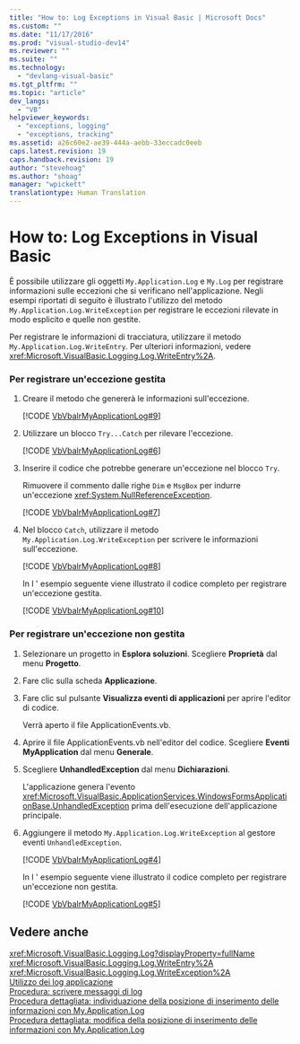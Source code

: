 ```yaml
---
title: "How to: Log Exceptions in Visual Basic | Microsoft Docs"
ms.custom: ""
ms.date: "11/17/2016"
ms.prod: "visual-studio-dev14"
ms.reviewer: ""
ms.suite: ""
ms.technology: 
  - "devlang-visual-basic"
ms.tgt_pltfrm: ""
ms.topic: "article"
dev_langs: 
  - "VB"
helpviewer_keywords: 
  - "exceptions, logging"
  - "exceptions, tracking"
ms.assetid: a26c60e2-ae39-444a-aebb-33eccadc0eeb
caps.latest.revision: 19
caps.handback.revision: 19
author: "stevehoag"
ms.author: "shoag"
manager: "wpickett"
translationtype: Human Translation
---
```

# How to: Log Exceptions in Visual Basic
È possibile utilizzare gli oggetti `My.Application.Log` e `My.Log` per registrare informazioni sulle eccezioni che si verificano nell'applicazione.  Negli esempi riportati di seguito è illustrato l'utilizzo del metodo `My.Application.Log.WriteException` per registrare le eccezioni rilevate in modo esplicito e quelle non gestite.  
  
 Per registrare le informazioni di tracciatura, utilizzare il metodo `My.Application.Log.WriteEntry`.  Per ulteriori informazioni, vedere <xref:Microsoft.VisualBasic.Logging.Log.WriteEntry%2A>.  
  
### Per registrare un'eccezione gestita  
  
1.  Creare il metodo che genererà le informazioni sull'eccezione.  
  
     [!CODE [VbVbalrMyApplicationLog#9](../CodeSnippet/VS_Snippets_VBCSharp/VbVbalrMyApplicationLog#9)]  
  
2.  Utilizzare un blocco `Try...Catch` per rilevare l'eccezione.  
  
     [!CODE [VbVbalrMyApplicationLog#6](../CodeSnippet/VS_Snippets_VBCSharp/VbVbalrMyApplicationLog#6)]  
  
3.  Inserire il codice che potrebbe generare un'eccezione nel blocco `Try`.  
  
     Rimuovere il commento dalle righe `Dim` e `MsgBox` per indurre un'eccezione <xref:System.NullReferenceException>.  
  
     [!CODE [VbVbalrMyApplicationLog#7](../CodeSnippet/VS_Snippets_VBCSharp/VbVbalrMyApplicationLog#7)]  
  
4.  Nel blocco `Catch`, utilizzare il metodo `My.Application.Log.WriteException` per scrivere le informazioni sull'eccezione.  
  
     [!CODE [VbVbalrMyApplicationLog#8](../CodeSnippet/VS_Snippets_VBCSharp/VbVbalrMyApplicationLog#8)]  
  
     In l ' esempio seguente viene illustrato il codice completo per registrare un'eccezione gestita.  
  
     [!CODE [VbVbalrMyApplicationLog#10](../CodeSnippet/VS_Snippets_VBCSharp/VbVbalrMyApplicationLog#10)]  
  
### Per registrare un'eccezione non gestita  
  
1.  Selezionare un progetto in **Esplora soluzioni**.  Scegliere **Proprietà** dal menu **Progetto**.  
  
2.  Fare clic sulla scheda **Applicazione**.  
  
3.  Fare clic sul pulsante **Visualizza eventi di applicazioni** per aprire l'editor di codice.  
  
     Verrà aperto il file ApplicationEvents.vb.  
  
4.  Aprire il file ApplicationEvents.vb nell'editor del codice.  Scegliere **Eventi MyApplication** dal menu **Generale**.  
  
5.  Scegliere **UnhandledException** dal menu **Dichiarazioni**.  
  
     L'applicazione genera l'evento <xref:Microsoft.VisualBasic.ApplicationServices.WindowsFormsApplicationBase.UnhandledException> prima dell'esecuzione dell'applicazione principale.  
  
6.  Aggiungere il metodo `My.Application.Log.WriteException` al gestore eventi `UnhandledException`.  
  
     [!CODE [VbVbalrMyApplicationLog#4](../CodeSnippet/VS_Snippets_VBCSharp/VbVbalrMyApplicationLog#4)]  
  
     In l ' esempio seguente viene illustrato il codice completo per registrare un'eccezione non gestita.  
  
     [!CODE [VbVbalrMyApplicationLog#5](../CodeSnippet/VS_Snippets_VBCSharp/VbVbalrMyApplicationLog#5)]  
  
## Vedere anche  
 <xref:Microsoft.VisualBasic.Logging.Log?displayProperty=fullName>   
 <xref:Microsoft.VisualBasic.Logging.Log.WriteEntry%2A>   
 <xref:Microsoft.VisualBasic.Logging.Log.WriteException%2A>   
 [Utilizzo dei log applicazione](../../../../visual-basic/developing-apps/programming/log-info/working-with-application-logs.md)   
 [Procedura: scrivere messaggi di log](../../../../visual-basic/developing-apps/programming/log-info/how-to-write-log-messages.md)   
 [Procedura dettagliata: individuazione della posizione di inserimento delle informazioni con My.Application.Log](../../../../visual-basic/developing-apps/programming/log-info/walkthrough-determining-where-my-application-log-writes-information.md)   
 [Procedura dettagliata: modifica della posizione di inserimento delle informazioni con My.Application.Log](../../../../visual-basic/developing-apps/programming/log-info/walkthrough-changing-where-my-application-log-writes-information.md)